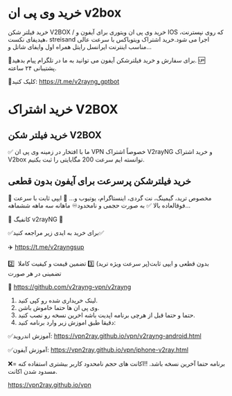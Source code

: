 # خرید وی پی ان v2box
خرید فیلتر شکن V2BOX / خرید وی پی ان ویتوری برای آیفون و IOS  که روی نپسترنت، هیدیفای نکست، streisand اجرا می شود.خرید اشتراک ویتوباکس با سرعت عالی مناسب اینترنت ایرانسل رایتل همراه اول وایفای شاتل و...

🔴برای سفارش و خرید فیلترشکن آیفون می توانید به ما در تلگرام پیام بدهید. 🆙 پشتیبانی ۲۴ ساعته.

🔵کلیک کنید: https://t.me/v2rayng_gptbot
# خرید اشتراک V2BOX
## خرید فیلتر شکن V2BOX 
✅ ما با افتخار در زمینه وی پی ان VPN خصوصاً اشتراک V2rayNG و خرید اشتراک V2box توانسته ایم سرعت 200 مگابایتی را ثبت بکنیم.
## خرید فیلترشکن پرسرعت برای آیفون بدون قطعی
📶 مخصوص ترید، گیمینگ، نت گردی، اینستاگرام، یوتیوب و... 💠 ایپی ثابت با سرعت فوقالعاده بالا ✅ به صورت حجمی و نامحدود♾ ماهانه سه ماهه ششماهه...

👑 کانفیگ v2rayNG 👑

✅برای خرید به ایدی زیر مراجعه کنید✅

✈️ https://t.me/v2rayngsup

2️⃣  بدون قطعی و ایپی ثابت(پر سرعت ویژه ترید)
3️⃣ تضمین قیمت و کیفیت کاملا تضمینی در هر صورت

 🛒 https://github.com/v2rayng-vpn/v2rayng

1. لینک خریداری شده رو کپی کنید.
2. وی پی ان ها حتما خاموش باشن.
3. حتما و حتما قبل از هرچی برنامه اپدیت باشه اخرین نسخه رو نصب کنید.
4. دقیقا طبق اموزش زیر وارد برنامه کنید:

✅آموزش اندروید:
https://vpn2ray.github.io/vpn/v2rayng-android.html

✅آموزش آیفون:
https://vpn2ray.github.io/vpn/iphone-v2ray.html

❌برنامه حتما آخرین نسخه باشد.
‼️اکانت های حجم نامحدود کاربر بیشتری استفاده کنه = مسدود شدن اکانت.

https://vpn2ray.github.io/vpn
 
